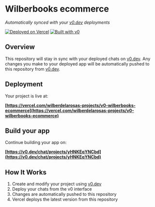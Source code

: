 # Wilberbooks ecommerce

*Automatically synced with your [v0.dev](https://v0.dev) deployments*

[![Deployed on Vercel](https://img.shields.io/badge/Deployed%20on-Vercel-black?style=for-the-badge&logo=vercel)](https://vercel.com/wilberdelarosas-projects/v0-wilberbooks-ecommerce)
[![Built with v0](https://img.shields.io/badge/Built%20with-v0.dev-black?style=for-the-badge)](https://v0.dev/chat/projects/yHNKEqYNCbd)

## Overview

This repository will stay in sync with your deployed chats on [v0.dev](https://v0.dev).
Any changes you make to your deployed app will be automatically pushed to this repository from [v0.dev](https://v0.dev).

## Deployment

Your project is live at:

**[https://vercel.com/wilberdelarosas-projects/v0-wilberbooks-ecommerce](https://vercel.com/wilberdelarosas-projects/v0-wilberbooks-ecommerce)**

## Build your app

Continue building your app on:

**[https://v0.dev/chat/projects/yHNKEqYNCbd](https://v0.dev/chat/projects/yHNKEqYNCbd)**

## How It Works

1. Create and modify your project using [v0.dev](https://v0.dev)
2. Deploy your chats from the v0 interface
3. Changes are automatically pushed to this repository
4. Vercel deploys the latest version from this repository
